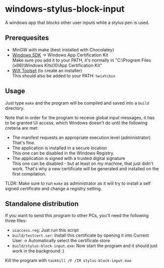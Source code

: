 # windows-stylus-block-input

A windows app that blocks other user inputs while a stylus pen is used.

## Prerequesites

- MinGW with make (best installed with Chocolatey)
- [Windows SDK](https://developer.microsoft.com/en-us/windows/downloads/windows-sdk/) -> Windows App Certification Kit  
  Make sure you add it to your PATH, it's normally in "C:\Program Files (x86)\Windows Kits\10\App Certification Kit\"
- [WiX Toolset](https://wixtoolset.org/releases/) (to create an installer)  
  This should also be added to your PATH: `%wix%\bin`

## Usage

Just type `make` and the program will be compiled and saved into a `build` directory.

Note that in order for the program to receive global input messages, it has to be granted UI access, which Windows doesn't do until the following creteria are met:

- The manifest requests an appropriate execution level (administrator)  
  That's fine.
- The application is installed in a secure location  
  This one can be disabled in the Windows Registry.
- The application is signed with a trusted digital signature  
  This one can be disabled - but at least on my machine, that just didn't work. That's why a new certificate will be generated and installed on the first compilation.

TLDR: Make sure to run `make` as administrator as it will try to install a self signed certificate and change a registry setting.

## Standalone distribution

If you want to send this program to other PCs, you'll need the following three files:

- `uiaccess.reg`: Just run this script
- `build/testcert.cer`: Install this certificate by opening it into Current User -> Automatically select the certificate store
- `build/stylus-block-input.exe`: Now start the program and it should just work in the background :)

Kill the program with `taskkill /F /IM stylus-block-input.exe`
